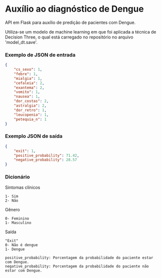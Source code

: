 # Auxílio ao diagnóstico de Dengue
API em Flask para auxílio de predição de pacientes com Dengue.

Utiliza-se um modelo de machine learning em que foi aplicada a técnica de Decision Three, o qual está carregado no repositório no arquivo 'model_dt.save'.

### Exemplo de JSON de entrada
```json
{
	"cs_sexo": 1,
	"febre": 1,
	"mialgia": 1,
	"cefaleia": 2,
	"exantema": 2,
	"vomito": 1,
	"nausea": 1,
	"dor_costas": 2,
	"astralgia": 2,
	"dor_retro": 1,
	"leucopenia": 1,
	"petequia_n": 1
}
```

### Exemplo JSON de saída
```json
{
	"exit": 1,
	"positive_probability": 71.42,
	"negative_probability": 28.57
}
```

### Dicionário

Sintomas clínicos 
```
1- Sim
2- Não
```

Gênero 

```
0- Feminino
1- Masculino
```

Saída
```
"Exit"
0- Não é dengue
1- Dengue
```
```
positive_probability: Porcentagem da probabilidade do paciente estar com Dengue.
negative_probability: Porcentagem da probabilidade do paciente não estar com Dengue. 
```
